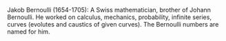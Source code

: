 Jakob Bernoulli (1654-1705): A Swiss mathematician, brother of Johann
Bernoulli. He worked on calculus, mechanics, probability, infinite
series, curves (evolutes and caustics of given curves). The Bernoulli
numbers are named for him.
